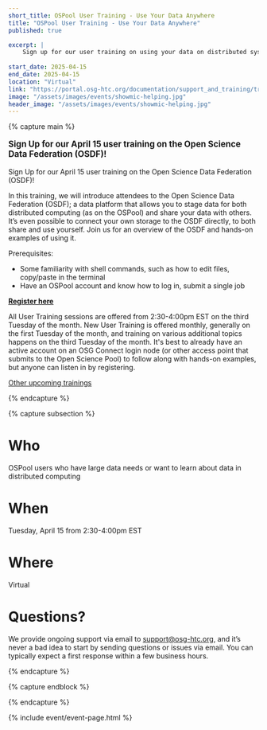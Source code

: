 ```yaml
---
short_title: OSPool User Training - Use Your Data Anywhere
title: "OSPool User Training - Use Your Data Anywhere"
published: true

excerpt: |
    Sign up for our user training on using your data on distributed systems on Tuesday, April 15!
    
start_date: 2025-04-15
end_date: 2025-04-15
location: "Virtual"
link: "https://portal.osg-htc.org/documentation/support_and_training/training/osgusertraining/"
image: "/assets/images/events/showmic-helping.jpg"
header_image: "/assets/images/events/showmic-helping.jpg"
---
```


{% capture main %}

<p style="font-size: larger; font-weight: bold;">Sign Up for our April 15 user training on the Open Science Data Federation (OSDF)!</p>

Sign Up for our April 15 user training on the Open Science Data Federation (OSDF)!

In this training, we will introduce attendees to the Open Science Data Federation (OSDF); a data platform that allows you to stage data for both distributed computing (as on the OSPool) and share your data with others. It’s even possible to connect your own storage to the OSDF directly, to both share and use yourself. Join us for an overview of the OSDF and hands-on examples of using it. 

Prerequisites: 
* Some familiarity with shell commands, such as how to edit files, copy/paste in the terminal
* Have an OSPool account and know how to log in, submit a single job


**[Register here](https://osgfacilitation.setmore.com/#classes)**

All User Training sessions are offered from 2:30-4:00pm EST on the third Tuesday of the month. New User Training is offered monthly, generally on the first Tuesday of the month, and training on various additional topics happens on the third Tuesday of the month. It's best to already have an active account on an OSG Connect login node (or other access point that submits to the Open Science Pool) to follow along with hands-on examples, but anyone can listen in by registering.

[Other upcoming trainings](https://portal.osg-htc.org/documentation/support_and_training/training/osgusertraining/)

{% endcapture %}


{% capture subsection %}
# Who

OSPool users who have large data needs or want to learn about data in distributed computing

# When

Tuesday, April 15 from 2:30-4:00pm EST

# Where

Virtual

# Questions?

We provide ongoing support via email to <support@osg-htc.org>, and it’s never a bad idea to start by sending questions or issues via email. You can typically expect a first response within a few business hours.

{% endcapture %}

{% capture endblock %}


{% endcapture %}

{% include event/event-page.html %}
